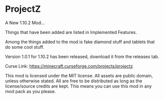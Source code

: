 ProjectZ
========

A New 1.10.2 Mod...

Things that have been added are listed in Implemented Features.

Among the things added to the mod is fake diamond stuff and tablets that do some cool stuff.

Version 1.0.1 for 1.10.2 has been released, download it from the releases tab.

Curse Link: https://minecraft.curseforge.com/projects/projectz

This mod is licensed under the MIT license. All assets are public domain, unless otherwise stated. All are free to be distributed as long as the license/source credits are kept. This means you can use this mod in any mod pack as you please.
